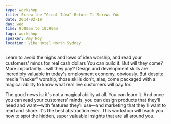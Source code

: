 ```yaml
---
type: workshop
title: Screw the “Great Idea” Before It Screws You
date: 2014-02-19
day: wed
time: 9:00am to 10:00am
tags: workshop
speaker: Amy Hoy
location: Vibe Hotel North Sydney
---
```


Learn to avoid the highs and lows of idea worship, and read your customers' minds for real cash dollars
You can build it. But will they come? More importantly… will they pay? Design and development skills are incredibly valuable in today's employment economy, obviously. But despite media "hacker" worship, those skills don't, alas, come packaged with a magical ability to know what real live customers will pay for.

The good news is: it's not a magical ability at all. You can learn it. And once you can read your customers' minds, you can design products that they'll need and want—with features they'll use—and marketing that they'll want to read and share. It's the best abstraction ever. This workshop will teach you how to spot the hidden, super valuable insights that are all around you.